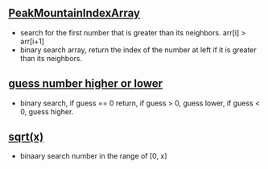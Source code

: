 
## [PeakMountainIndexArray](https://leetcode.com/problems/peak-index-in-a-mountain-array/) 
- search for the first number that is greater than its neighbors. arr[i] > arr[i+1] 
- binary search array, return the index of the number at left if it is greater than its neighbors. 

## [guess number higher or lower](https://leetcode.com/problems/guess-number-higher-or-lower/)
- binary search, if guess == 0 return, if guess > 0, guess lower, if guess < 0, guess higher.  

## [sqrt(x)](https://leetcode.com/problems/sqrtx/) 
- binaary search number in the range of [0, x] 
